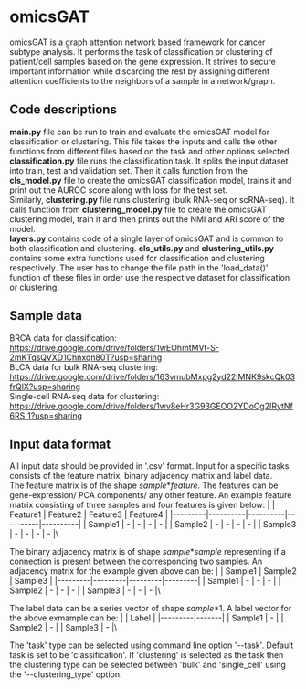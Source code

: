 # omicsGAT
omicsGAT is a graph attention network based framework for cancer subtype analysis. It performs the task of classification or clustering of patient/cell samples based on the gene expression. It strives to secure important information while discarding the rest by assigning different attention coefficients to the neighbors of a sample in a network/graph.

## Code descriptions
**main.py** file can be run to train and evaluate the omicsGAT model for classification or clustering. This file takes the inputs and calls the other functions from different files based on the task and other options selected.\
**classification.py** file runs the classification task. It splits the input dataset into train, test and validation set. Then it calls function from the **cls_model.py** file to create the omicsGAT classification model, trains it and print out the AUROC score along with loss for the test set.\
Similarly, **clustering.py** file runs clustering (bulk RNA-seq or scRNA-seq). It calls function from **clustering_model.py** file to create the omicsGAT clustering model, train it and then prints out the NMI and ARI score of the model.\
**layers.py** contains code of a single layer of omicsGAT and is common to both classification and clustering.
**cls_utils.py** and **clustering_utils.py** contains some extra functions used for classification and clustering respectively. The user has to change the file path in the 'load_data()' function of these files in order use the respective dataset for classification or clustering.

## Sample data
BRCA data for classification: https://drive.google.com/drive/folders/1wEOhmtMVt-S-2mKTqsQVXD1Chnxqn80T?usp=sharing \
BLCA data for bulk RNA-seq clustering: https://drive.google.com/drive/folders/163vmubMxpg2yd22IMNK9skcQk03frQlX?usp=sharing \
Single-cell RNA-seq data for clustering: https://drive.google.com/drive/folders/1wv8eHr3G93GEOO2YDoCg2IRytNf6RS_1?usp=sharing

## Input data format
All input data should be provided in '.csv' format. Input for a specific tasks consists of the feature matrix, binary adjacency matrix and label data.\
The feature matrix is of the shape _sample_\*_feature_. The features can be gene-expression/ PCA components/ any other feature. An example feature matrix consisting of three samples and four features is given below:
|         | Feature1 | Feature2 | Feature3 | Feature4 |
|---------|----------|----------|----------|----------|
| Sample1 |     -    |     -    |     -    |     -    |
| Sample2 |     -    |     -    |     -    |     -    |
| Sample3 |     -    |     -    |     -    |     -    |\

The binary adjacency matrix is of shape _sample_\*_sample_ representing if a connection is present between the corresponding two samples. An adjacency matrix for the example given above can be:
|         | Sample1 | Sample2 | Sample3 |
|---------|---------|---------|---------|
| Sample1 |    -    |    -    |    -    |
| Sample2 |    -    |    -    |    -    |
| Sample3 |    -    |    -    |    -    |\

The label data can be a series vector of shape _sample_\*1. A label vector for the above exmample can be:
|         | Label |
|---------|-------|
| Sample1 |   -   |
| Sample2 |   -   |
| Sample3 |   -   |\

The 'task' type can be selected using command line option '--task'. Default task is set to be 'classification'. If 'clustering' is selected as the task then the clustering type can be selected between 'bulk' and 'single_cell' using the '--clustering_type' option.
